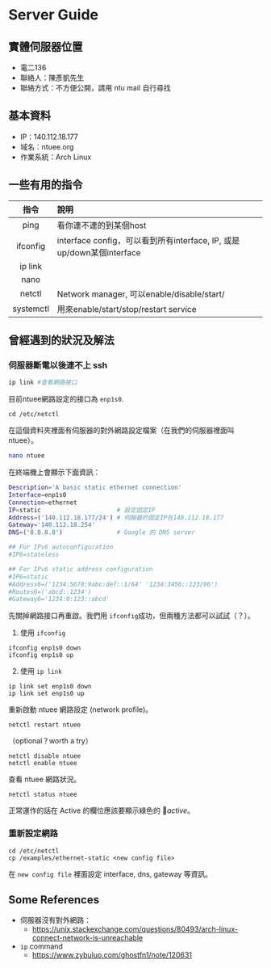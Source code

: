 # Server Guide
## 實體伺服器位置
- 電二136
- 聯絡人：陳彥凱先生
- 聯絡方式：不方便公開，請用 ntu mail 自行尋找

## 基本資料
- IP：140.112.18.177
- 域名：ntuee.org
- 作業系統：Arch Linux

## 一些有用的指令
| 指令       | 說明                                                             |
|:---------:|:-----------------------------------------------------------------|
| ping      | 看你連不連的到某個host                                              |
| ifconfig  | interface config，可以看到所有interface, IP, 或是up/down某個interface|
| ip link   |              |
| nano      |     |
| netctl    | Network manager, 可以enable/disable/start/|
| systemctl | 用來enable/start/stop/restart service     |
### 
## 曾經遇到的狀況及解法
### 伺服器斷電以後連不上 ssh
```bash
ip link #查看網路接口
```
目前ntuee網路設定的接口為 `enp1s0`.
```
cd /etc/netctl
```
在這個資料夾裡面有伺服器的對外網路設定檔案（在我們的伺服器裡面叫 ntuee）。
```bash
nano ntuee
```
在終端機上會顯示下面資訊：
```bash
Description='A basic static ethernet connection'
Interface=enp1s0
Connection=ethernet
IP=static                     # 設定固定IP
Address=('140.112.18.177/24') # 伺服器的固定IP在140.112.18.177
Gateway='140.112.18.254'
DNS=('8.8.8.8')               # Google 的 DNS server

## For IPv6 autoconfiguration
#IP6=stateless

## For IPv6 static address configuration
#IP6=static
#Address6=('1234:5678:9abc:def::1/64' '1234:3456::123/96')
#Routes6=('abcd::1234')
#Gateway6='1234:0:123::abcd'
```
先關掉網路接口再重啟。我們用 `ifconfig`成功，但兩種方法都可以試試（？）。
1. 使用 `ifconfig`
```
ifconfig enp1s0 down
ifconfig enp1s0 up
```
2. 使用 `ip link`
```
ip link set enp1s0 down
ip link set enp1s0 up
```
重新啟動 ntuee 網路設定 (network profile)。
```
netctl restart ntuee
```
（optional？worth a try）
```
netctl disable ntuee
netctl enable ntuee
```
查看 ntuee 網路狀況。
```
netctl status ntuee
```
正常運作的話在 Active 的欄位應該要顯示綠色的 *active*。

### 重新設定網路
```
cd /etc/netctl
cp /examples/ethernet-static <new config file>
```
在 `new config file` 裡面設定 interface, dns, gateway 等資訊。
## Some References
- 伺服器沒有對外網路：
    - https://unix.stackexchange.com/questions/80493/arch-linux-connect-network-is-unreachable
- `ip` command
    - https://www.zybuluo.com/ghostfn1/note/120631